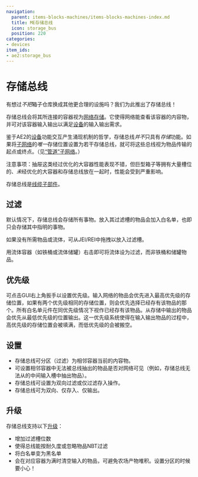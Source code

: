 ```yaml
---
navigation:
  parent: items-blocks-machines/items-blocks-machines-index.md
  title: ME存储总线
  icon: storage_bus
  position: 220
categories:
- devices
item_ids:
- ae2:storage_bus
---
```


# 存储总线

<GameScene zoom="8" background="transparent">
<ImportStructure src="../assets/blocks/storage_bus.snbt" />
</GameScene>

有想过*不把*箱子仓库换成其他更合理的设施吗？我们为此推出了存储总线！

存储总线会将其所连接的容器视为[网络存储](../ae2-mechanics/import-export-storage.md)。它使得网络能查看该容器的内容物，并可对该容器输入输出以满足[设备](../ae2-mechanics/devices.md)的输入输出需求。

鉴于AE2的[设备](../ae2-mechanics/devices.md)功能交互产生<a title="译注：涌现（Emergence），指多个个体间的相互作用遵循简单的规则，而它们所组成的系统拥有了个体不具备的特性，这种特性仅存在于系统的层面。">涌现</a>机制的哲学，存储总线*并不*只具有*存储*功能。如果将[子网络](../ae2-mechanics/subnetworks.md)的*唯一*存储位置设置为若干存储总线，就可将这些总线视为物品传输的起点或终点。（见[“管道”子网络](../example-setups/pipe-subnet.md)。）

注意事项：抽屉这类经过优化的大容器性能表现不错，但巨型箱子等拥有大量槽位的、*未*经优化的大容器和存储总线放在一起时，性能会受到严重影响。

存储总线是[线缆子部件](../ae2-mechanics/cable-subparts.md)。

## 过滤

默认情况下，存储总线会存储所有事物。放入其过滤槽的物品会加入白名单，也即只会存储其中指明的事物。

如果没有所需物品或流体，可从JEI/REI中拖拽以放入过滤槽。

用流体容器（如铁桶或流体储罐）右击即可将流体设为过滤，而非铁桶和储罐物品。

## 优先级

可点击GUI右上角扳手以设置优先级。输入网络的物品会优先进入最高优先级的存储位置，如果有两个优先级相同的存储位置，则会优先选择已经存有该物品的那个。所有白名单元件在同优先级情况下视作已经存有该物品。从存储中输出的物品会优先从最低优先级的位置输出。这一优先级系统使得在输入输出物品的过程中，高优先级的存储位置会被填满，而低优先级的会被搬空。

## 设置

*   存储总线可分区（过滤）为相邻容器当前的内容物。
*   可设置相邻容器中无法被总线抽出的物品是否对网络可见（例如，存储总线无法从<ItemLink id="inscriber" />的中间输入槽中抽出物品）。
*   存储总线可设置为双向过滤或仅过滤存入操作。
*   存储总线可为双向、仅存入、仅输出。

## 升级

存储总线支持以下[升级](upgrade_cards.md)：

*   <ItemLink id="capacity_card" />增加过滤槽位数
*   <ItemLink id="fuzzy_card" />使得总线能按耐久度或忽略物品NBT过滤
*   <ItemLink id="inverter_card" />将白名单变为黑名单
*   <ItemLink id="void_card" />会在对应容器为满时清空输入的物品，可避免农场产物堆积。设置分区的时候要小心！
